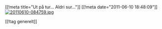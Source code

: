 [[!meta  title="Ut på tur... Aldri sur..."]]
[[!meta  date="2011-06-10 18:48:09"]]
<a href="http://pjatt.net/images/2011/06/20110610-084759.jpg"><img src="http://pjatt.net/images/2011/06/20110610-084759.jpg" alt="20110610-084759.jpg" class="alignnone size-full"  /></a>

[[!tag  generelt]]